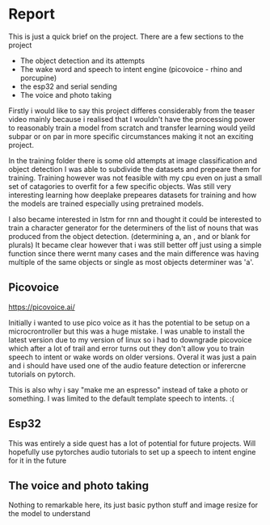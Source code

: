 # Report 

This is just a quick brief on the project. There are a few sections to the project 
- The object detection and its attempts
- The wake word and speech to intent engine (picovoice - rhino and porcupine)
- the esp32 and serial sending
- The voice and photo taking 

Firstly i would like to say this project differes considerably from the teaser video mainly because i realised that I wouldn't have the processing power to reasonably train 
a model from scratch and transfer learning would yeild subpar or on par in more specific circumstances making it not an exciting project. 

In the training folder there is some old attempts at image classification and object detection I was able to subdivide the datasets and prepeare them for training. 
Training however was not feasible with my cpu even on just a small set of catagories to overfit for a few specific objects. 
Was still very interesting learning how deeplake prepeares datasets for training and how the models are trained especially using pretrained models.   

I also became interested in lstm for rnn and thought it could be interested to train a character generator for the determiners of the list of nouns that was produced from the object detection. (determining a, an , and or blank for plurals) 
It became clear however that i was still better off just using a simple function since there wernt many cases and the main difference was having multiple of the same objects or single as most objects determiner was 'a'. 



## Picovoice 
https://picovoice.ai/

Initially i wanted to use pico voice as it has the potential to be setup on a microcrontroller but this 
was a huge mistake. I was unable to install the latest version due to my version of linux so i had to downgrade 
picovoice which after a lot of trail and error turns out they don't allow you to train speech to intent or wake words on older versions. 
Overal it was just a pain and i should have used one of the audio feature detection or inferercne tutorials on pytorch. 

This is also why i say "make me an espresso" instead of take a photo or something. I was limited to the default template speech to intents. :(


## Esp32
This was entirely a side quest has a lot of potential for future projects. Will hopefully use pytorches audio tutorials to set up a speech to intent engine for it in the future

## The voice and photo taking
Nothing to remarkable here, its just basic python stuff and image resize for the model to understand 


